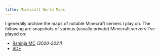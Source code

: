 ```yaml
---
title: Minecraft World Maps
---
```


I generally archive the maps of notable Minecraft servers I play on. The following are snapshots of various (usually private) Minecraft servers I've played on:

- [Rsninja MC](/maps/minecraft/mc-rsninja-dev) *(2020-2021)*
- [SDF](/maps/minecraft/mc-sdf-org)